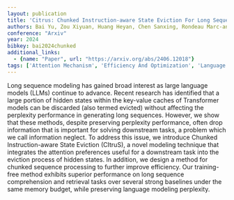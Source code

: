 ```yaml
---
layout: publication
title: 'Citrus: Chunked Instruction-aware State Eviction For Long Sequence Modeling'
authors: Bai Yu, Zou Xiyuan, Huang Heyan, Chen Sanxing, Rondeau Marc-antoine, Gao Yang, Cheung Jackie Chi Kit
conference: "Arxiv"
year: 2024
bibkey: bai2024chunked
additional_links:
  - {name: "Paper", url: "https://arxiv.org/abs/2406.12018"}
tags: ['Attention Mechanism', 'Efficiency And Optimization', 'Language Modeling', 'Model Architecture', 'Pretraining Methods', 'Training Techniques', 'Transformer']
---
```

Long sequence modeling has gained broad interest as large language models
(LLMs) continue to advance. Recent research has identified that a large portion
of hidden states within the key-value caches of Transformer models can be
discarded (also termed evicted) without affecting the perplexity performance in
generating long sequences. However, we show that these methods, despite
preserving perplexity performance, often drop information that is important for
solving downstream tasks, a problem which we call information neglect. To
address this issue, we introduce Chunked Instruction-aware State Eviction
(CItruS), a novel modeling technique that integrates the attention preferences
useful for a downstream task into the eviction process of hidden states. In
addition, we design a method for chunked sequence processing to further improve
efficiency. Our training-free method exhibits superior performance on long
sequence comprehension and retrieval tasks over several strong baselines under
the same memory budget, while preserving language modeling perplexity.
